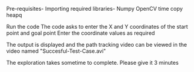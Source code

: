 Pre-requisites- 
Importing required libraries-  Numpy
				OpenCV
				time
				copy
				heapq

Run the code
The code asks to enter the X and Y coordinates of the start point and goal point
Enter the coordinate values as required

The output is displayed and the path tracking video can be viewed in the video named "Succesful-Test-Case.avi" 

The exploration takes sometime to complete. Please give it 3 minutes
